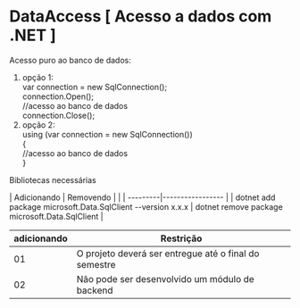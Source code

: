 # DataAccess [ Acesso a dados com .NET ]

Acesso puro ao banco de dados: 

1. opção 1: </br>
  var connection = new SqlConnection();</br>
            connection.Open();</br>
                //acesso ao banco de dados</br>
            connection.Close();</br>
2. opção 2: </br>
            using (var connection = new SqlConnection())</br>
            {</br>
                //acesso ao banco de dados</br>
            }</br>

 Bibliotecas necessárias

| Adicionando  | Removendo    |                                |
|  ---------|----------------- |
| dotnet add package microsoft.Data.SqlClient --version x.x.x  | dotnet remove package microsoft.Data.SqlClient |


| adicionando  | Restrição                                             |
| --- | ----------------------------------------------------- |
| 01  | O projeto deverá ser entregue até o final do semestre |
| 02  | Não pode ser desenvolvido um módulo de backend        |
